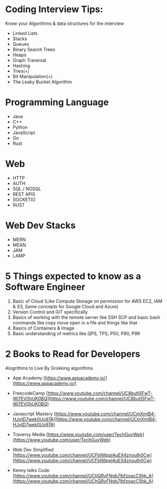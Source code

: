 # Coding Interview Tips: 

Know your Algorithms & data structures for the interview 

- Linked Lists
- Stacks
- Queues
- Binary Search Trees
- Heaps
- Graph Traversal
- Hashing
- Tries(+)
- Bit Manipulation(+)
- The Leaky Bucket Algorithm 


# Programming Language 
- Java 
- C++
- Python
- JavaScript
- Go
- Rust 

# Web
- HTTP
- AUTH
- SQL / NOSQL
- REST APIS
- SOCKETIO
- RUST 


# Web Dev Stacks
- MERN
- MEAN
- JAM
- LAMP 

# 5 Things expected to know as a Software Engineer
1. Basic of Cloud (Like Compute Storage on permission for AWS EC2, IAM & S3, Same concepts for Google Cloud and Azure)
2. Version Control and GIT specifically 
3. Basics of working with the remote server like SSH SCP and basic bash commands like copy move open in a file and things like that 
4. Basics of Containers & Image 
5. Basic understanding of metrics like QPS, TPS, P50, P90, P99


# 2 Books to Read for Developers
Alogrithms to Live By
Grokking algorithms


- App Academy [https://www.appacademy.io/](https://www.appacademy.io/)


- FreecodeCamp [https://www.youtube.com/channel/UC8butISFwT-Wl7EV0hUK0BQ](https://www.youtube.com/channel/UC8butISFwT-Wl7EV0hUK0BQ)

- Javascript Mastery [https://www.youtube.com/channel/UCmXmlB4-HJytD7wek0Uo97A](https://www.youtube.com/channel/UCmXmlB4-HJytD7wek0Uo97A)

- Traversy Media [https://www.youtube.com/user/TechGuyWeb](https://www.youtube.com/user/TechGuyWeb)

- Web Dev Simplified [https://www.youtube.com/channel/UCFbNIlppjAuEX4znoulh0Cw](https://www.youtube.com/channel/UCFbNIlppjAuEX4znoulh0Cw)

- Kenny talks Code 
[https://www.youtube.com/channel/UChQRyFNgb7lbfzoacC5hk_A](https://www.youtube.com/channel/UChQRyFNgb7lbfzoacC5hk_A)